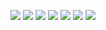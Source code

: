 ![](https://github.com/user-attachments/assets/522b969f-3ad2-4265-be01-112ae3e4b707)
![](https://github.com/user-attachments/assets/3d979cbe-1d90-47d3-bd1a-c47a4dd280ea)
![](https://github.com/user-attachments/assets/62a4ab45-f91e-4a55-a08c-9fa46a85af0b)
![](https://github.com/user-attachments/assets/c0f6bdf2-cc4a-472a-a4c3-375011124dcb)
![](https://github.com/user-attachments/assets/2db6d705-057a-4710-9f7a-be7dcbea67e8)
![](https://github.com/user-attachments/assets/7321311b-a5b6-4163-a540-7a7e5ffe3c2e)
![](https://github.com/user-attachments/assets/f81f96f9-74ee-47db-876f-6aa14bcef853)
